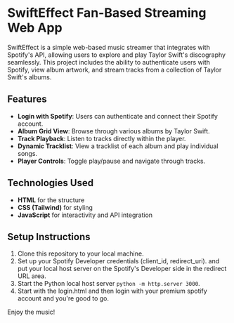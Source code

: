 # SwiftEffect Fan-Based  Streaming Web App

SwiftEffect is a simple web-based music streamer that integrates with Spotify's API, allowing users to explore and play Taylor Swift's discography seamlessly. This project includes the ability to authenticate users with Spotify, view album artwork, and stream tracks from a collection of Taylor Swift's albums.

## Features
- **Login with Spotify**: Users can authenticate and connect their Spotify account.
- **Album Grid View**: Browse through various albums by Taylor Swift.
- **Track Playback**: Listen to tracks directly within the player.
- **Dynamic Tracklist**: View a tracklist of each album and play individual songs.
- **Player Controls**: Toggle play/pause and navigate through tracks.

## Technologies Used
- **HTML** for the structure
- **CSS (Tailwind)** for styling
- **JavaScript** for interactivity and API integration

## Setup Instructions
1. Clone this repository to your local machine.
2. Set up your Spotify Developer credentials (client_id, redirect_uri). and put your local host server on the Spotify's Developer side in the redirect URL area.
3. Start the Python local host server `python -m http.server 3000`.
4. Start with the login.html and then login with your premium spotify account and you're good to go.

Enjoy the music!
